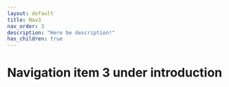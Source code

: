 ```yaml
---
layout: default
title: Nav3
nav_order: 3
description: "Here be description!"
has_children: true
---
```


# Navigation item 3 under introduction
